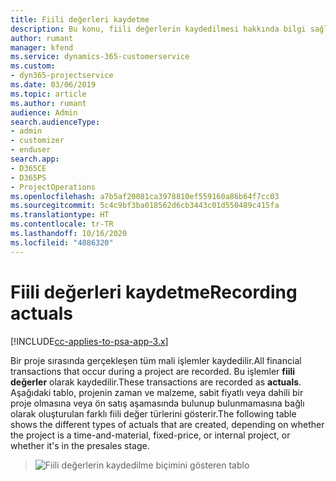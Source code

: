 ```yaml
---
title: Fiili değerleri kaydetme
description: Bu konu, fiili değerlerin kaydedilmesi hakkında bilgi sağlar.
author: rumant
manager: kfend
ms.service: dynamics-365-customerservice
ms.custom:
- dyn365-projectservice
ms.date: 03/06/2019
ms.topic: article
ms.author: rumant
audience: Admin
search.audienceType:
- admin
- customizer
- enduser
search.app:
- D365CE
- D365PS
- ProjectOperations
ms.openlocfilehash: a7b5af20081ca3978810ef559160a86b64f7cc03
ms.sourcegitcommit: 5c4c9bf3ba018562d6cb3443c01d550489c415fa
ms.translationtype: HT
ms.contentlocale: tr-TR
ms.lasthandoff: 10/16/2020
ms.locfileid: "4086320"
---
```

# <a name="recording-actuals"></a><span data-ttu-id="20b26-103">Fiili değerleri kaydetme</span><span class="sxs-lookup"><span data-stu-id="20b26-103">Recording actuals</span></span> 

[!INCLUDE[cc-applies-to-psa-app-3.x](../includes/cc-applies-to-psa-app-3x.md)]

<span data-ttu-id="20b26-104">Bir proje sırasında gerçekleşen tüm mali işlemler kaydedilir.</span><span class="sxs-lookup"><span data-stu-id="20b26-104">All financial transactions that occur during a project are recorded.</span></span> <span data-ttu-id="20b26-105">Bu işlemler **fiili değerler** olarak kaydedilir.</span><span class="sxs-lookup"><span data-stu-id="20b26-105">These transactions are recorded as **actuals**.</span></span> <span data-ttu-id="20b26-106">Aşağıdaki tablo, projenin zaman ve malzeme, sabit fiyatlı veya dahili bir proje olmasına veya ön satış aşamasında bulunup bulunmamasına bağlı olarak oluşturulan farklı fiili değer türlerini gösterir.</span><span class="sxs-lookup"><span data-stu-id="20b26-106">The following table shows the different types of actuals that are created, depending on whether the project is a time-and-material, fixed-price, or internal project, or whether it's in the presales stage.</span></span>

> ![Fiili değerlerin kaydedilme biçimini gösteren tablo](media/advanced-table2.png)
